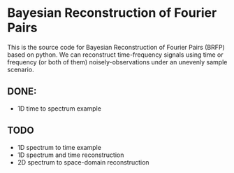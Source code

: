 # Bayesian Reconstruction of Fourier Pairs

This is the source code for Bayesian Reconstruction of Fourier Pairs (BRFP) based on python.
We can reconstruct time-frequency signals using time or frequency (or both of them) noisely-observations under an unevenly sample scenario.

## DONE:
* 1D time to spectrum example
## TODO
* 1D spectrum to time example
* 1D spectrum and time reconstruction
* 2D spectrum to space-domain reconstruction
